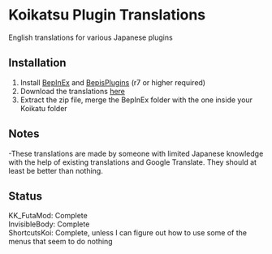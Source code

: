 # Koikatsu Plugin Translations
English translations for various Japanese plugins

## Installation
1. Install [BepInEx](https://github.com/BepInEx/BepInEx/releases) and [BepisPlugins](https://github.com/bbepis/BepisPlugins/releases) (r7 or higher required)  
2. Download the translations [here](https://github.com/DeathWeasel1337/Koikatsu-Plugin-Translations/releases/download/v1.0/Koikatsu.Plugin.Translations.v1.0.zip)
3. Extract the zip file, merge the BepInEx folder with the one inside your Koikatu folder

## Notes
-These translations are made by someone with limited Japanese knowledge with the help of existing translations and Google Translate. They should at least be better than nothing.

## Status
KK_FutaMod: Complete  
InvisibleBody: Complete  
ShortcutsKoi: Complete, unless I can figure out how to use some of the menus that seem to do nothing  
